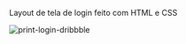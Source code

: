 Layout de tela de login feito com HTML e CSS

![print-login-dribbble](https://github.com/henriqenzo/login-page-dribbble/assets/133697357/f6285c85-14a8-43df-be76-07d53021213b)
